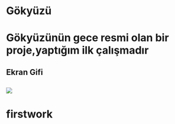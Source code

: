 <h1>Gökyüzü<h1>

Gökyüzünün gece resmi olan bir proje,yaptığım ilk çalışmadır

<h2>Ekran Gifi<h2>

![](a.gif)

# firstwork
